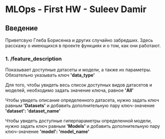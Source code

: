 # MLOps - First HW - Suleev Damir

## Введение

Приветсвую Глеба Борисенка и других случайно забредших.
Здесь расскажу о имеющихся в проекте функциях и о том, как они работают.

### 1. /feature_description
Показывает доступные датасеты и модели, а также их параметры. 
Обязательно указывать ключ **'data_type'**

Для того, чтобы увидеть весь список доступных видов датасетов и моделей,
необходимо задать значение ключа, равное **'All'**

Чтобы увидеть описание определенного датасета, нужно задать ключ
равным **'Datasets'** и добавить дополнительную пару ключ-значение
**'dataset': 'dataset_name'**

Чтобы увидеть доступные гиперпараметры определенной модели, нужно задать
ключ равным **'Models'** и добавить дополнительную пару ключ-значение
**'model': 'model_name'**